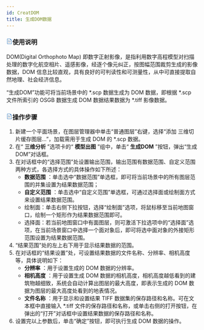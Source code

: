 ```yaml
---
id: CreatDOM
title: 生成DOM数据  
---  
```

### ![](../../img/read.gif)使用说明

DOM(Digital Orthophoto Map)
即数字正射影像，是指利用数字高程模型对扫描处理的数字化航空相片、遥感影像，经逐个像元纠正，按图幅范围裁剪生成的影像数据，DOM
信息比较直观，具有良好的可判读性和可测量性，从中可直接提取自然地理、社会经济信息。

“生成DOM”功能可将当前场景中的 *.scp 数据生成为 DOM 数据，即根据 *.scp 文件所索引的 OSGB 数据生成 DOM 数据结果数据为
*.tiff 影像数据。

### ![](../../img/read.gif)操作步骤

  1. 新建一个平面场景，在图层管理器中单击“普通图层”右键，选择“添加 三维切片缓存图层...”，加载需用于生成 DOM 的 *.scp 数据。
  2. 在“ **三维分析** ”选项卡的“ **模型出图** ”组中，单击“ **生成DOM** ”按钮，弹出“生成DOM”对话框。
  3. 在对话框中的“选择范围”处设置输出范围，输出范围有数据范围、自定义范围两种方式，各选择方式的具体操作如下所述： 
      * **数据范围** ：单击选中“数据范围”单选框，即可将当前场景中的所有图层范围的并集设置为结果数据范围；
      * **自定义范围** ：单击选中“自定义范围”单选框，可通过选择面或绘制面方式来设置结果数据范围。 
      * 绘制面：单击右侧下拉按钮，选择“绘制面”选项，将鼠标移至当前地图窗口，绘制一个矩形作为结果数据范围即可。
      * 选择面：若当前地图窗口中有面图层，则可激活下拉选项中的“选择面”选项，在当前场景窗口中选择一个面对象后，即可将选中面对象的外接矩形范围设置为结果数据范围。
  4. “结果范围”处的左上右下用于显示结果数据的范围。
  5. 在对话框的“结果设置”处，可设置结果数据的文件名称、分辨率、相机高度等，具体说明如下： 
      * **分辨率** ：用于设置生成的 DOM 数据的分辨率。
      * **相机高度** ：用于设置生成 DOM 数据的相机高度，相机高度越低看到的建筑物越细致，系统会自动计算出图层的最大高度，即表示生成的 DOM 数据为图层的最大高度处看到的地表情况。
      * **文件名称** ：用于显示和设置结果 TIFF 数据集的保存路径和名称。可在文本框中直接输入 *.tiff 文件的保存路径和名称，或单击右侧的打开按钮，在弹出的“打开”对话框中设置结果数据的保存路径和名称。
  6. 设置完以上参数后，单击“确定”按钮，即可执行生成 DOM 数据的操作。






